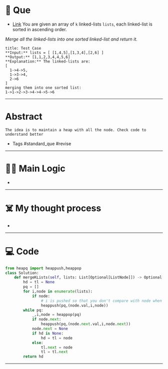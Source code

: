 # 🧩 Que
- [Link](https://leetcode.com/problems/merge-k-sorted-lists/)
You are given an array of `k` linked-lists `lists`, each linked-list is sorted in ascending order.

_Merge all the linked-lists into one sorted linked-list and return it._
```ad-question
title: Test Case
**Input:** lists = [ [1,4,5],[1,3,4],[2,6] ]
**Output:** [1,1,2,3,4,4,5,6]
**Explanation:** The linked-lists are:
[
  1->4->5,
  1->3->4,
  2->6
]
merging them into one sorted list:
1->1->2->3->4->4->5->6
```

---
# Abstract
```ad-abstract
The idea is to maintain a heap with all the node. Check code to understand better
```

- Tags #standard_que #revise 
--- 
# 🕵️‍♂️ Main Logic
- 

---
# ☠️ My thought process
- 
---

# 💻 Code
```python
from heapq import heappush,heappop
class Solution:
    def mergeKLists(self, lists: List[Optional[ListNode]]) -> Optional[ListNode]:
        hd = tl = None
        pq = []
        for i,node in enumerate(lists):
            if node:
                # i is pushed so that you don't compare with node when val is same
                heappush(pq,(node.val,i,node)) 
        while pq:
            _,i,node = heappop(pq)
            if node.next:
                heappush(pq,(node.next.val,i,node.next))
            node.next = None
            if hd is None:
                hd = tl = node
            else:
                tl.next = node
                tl = tl.next
        return hd
```
---
